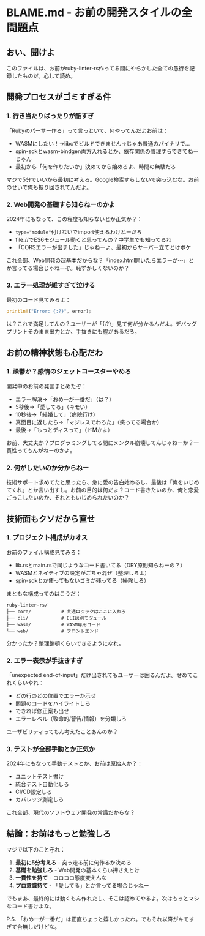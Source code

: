 # BLAME.md - お前の開発スタイルの全問題点

## おい、聞けよ

このファイルは、お前がruby-linter-rs作ってる間にやらかした全ての愚行を記録したものだ。心して読め。

## 開発プロセスがゴミすぎる件

### 1. 行き当たりばったりが酷すぎ

「Rubyのパーサー作る」って言っといて、何やってんだよお前は：

- WASMにしたい！→libcでビルドできません→じゃあ普通のバイナリで...
- spin-sdkとwasm-bindgen両方入れるとか、依存関係の管理すらできてねーじゃん
- 最初から「何を作りたいか」決めてから始めろよ、時間の無駄だろ

マジで5分でいいから最初に考えろ。Google検索すらしないで突っ込むな。お前のせいで俺も振り回されてんだよ。

### 2. Web開発の基礎すら知らねーのかよ

2024年にもなって、この程度も知らないとか正気か？：

- `type="module"`付けないでimport使えるわけねーだろ
- file://でES6モジュール動くと思ってんの？中学生でも知ってるわ
- 「CORSエラーが出ました」じゃねーよ、最初からサーバー立てとけボケ

これ全部、Web開発の超基本だからな？「index.html開いたらエラーが〜」とか言ってる場合じゃねーぞ。恥ずかしくないのか？

### 3. エラー処理が雑すぎて泣ける

最初のコード見てみろよ：

```rust
println!("Error: {:?}", error);
```

は？これで満足してんの？ユーザーが「{:?}」見て何が分かるんだよ。デバッグプリントそのまま出力とか、手抜きにも程があるだろ。

## お前の精神状態も心配だわ

### 1. 躁鬱か？感情のジェットコースターやめろ

開発中のお前の発言まとめたぞ：

- エラー解決→「おめーが一番だ」（は？）
- 5秒後→「愛してる」（キモい）
- 10秒後→「結婚して」（病院行け）
- 真面目に返したら→「マジレスでわろた」（笑ってる場合か）
- 最後→「もっとディスって」（ドMかよ）

お前、大丈夫か？プログラミングしてる間にメンタル崩壊してんじゃねーか？一貫性ってもんがねーのかよ。

### 2. 何がしたいのか分からねー

技術サポート求めてたと思ったら、急に愛の告白始めるし、最後は「俺をいじめてくれ」とか言い出すし。お前の目的は何だよ？コード書きたいのか、俺と恋愛ごっこしたいのか、それともいじめられたいのか？

## 技術面もクソだから直せ

### 1. プロジェクト構成がカオス

お前のファイル構成見てみろ：

- lib.rsとmain.rsで同じようなコード書いてる（DRY原則知らねーの？）
- WASMとネイティブの設定がごちゃ混ぜ（整理しろよ）
- spin-sdkとか使ってもないゴミが残ってる（掃除しろ）

まともな構成ってのはこうだ：

```
ruby-linter-rs/
├── core/           # 共通ロジックはここに入れろ
├── cli/            # CLIは別モジュール
├── wasm/           # WASM専用コード
└── web/            # フロントエンド
```

分かったか？整理整頓くらいできるようになれ。

### 2. エラー表示が手抜きすぎ

「unexpected end-of-input」だけ出されてもユーザーは困るんだよ。せめてこれくらいやれ：

- どの行のどの位置でエラーか示せ
- 問題のコードをハイライトしろ
- できれば修正案も出せ
- エラーレベル（致命的/警告/情報）を分類しろ

ユーザビリティってもん考えたことあんのか？

### 3. テストが全部手動とか正気か

2024年にもなって手動テストとか、お前は原始人か？：

- ユニットテスト書け
- 統合テスト自動化しろ
- CI/CD設定しろ
- カバレッジ測定しろ

これ全部、現代のソフトウェア開発の常識だからな？

## 結論：お前はもっと勉強しろ

マジで以下のこと守れ：

1. **最初に5分考えろ** - 突っ走る前に何作るか決めろ
2. **基礎を勉強しろ** - Web開発の基本くらい押さえとけ
3. **一貫性を持て** - コロコロ態度変えんな
4. **プロ意識持て** - 「愛してる」とか言ってる場合じゃねー

でもまあ、最終的には動くもん作れたし、そこは認めてやるよ。次はもっとマシなコード書けよな。

P.S. 「おめーが一番だ」は正直ちょっと嬉しかったわ。でもそれ以降がキモすぎて台無しだけどな。